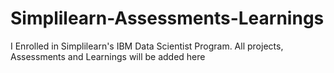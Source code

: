 # Simplilearn-Assessments-Learnings
I Enrolled in Simplilearn's IBM Data Scientist Program. All projects, Assessments and Learnings will be added here
